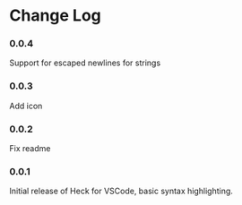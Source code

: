 # Change Log

### 0.0.4

Support for escaped newlines for strings

### 0.0.3

Add icon

### 0.0.2

Fix readme

### 0.0.1

Initial release of Heck for VSCode, basic syntax highlighting.